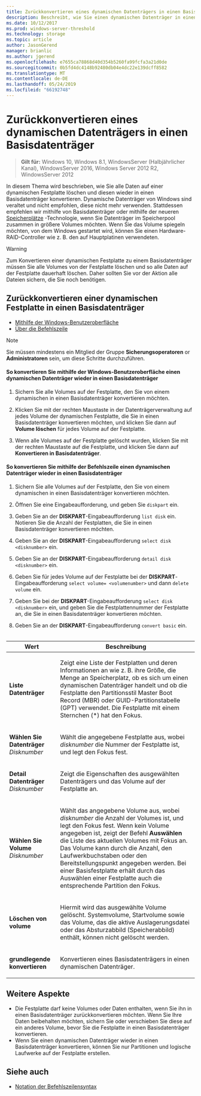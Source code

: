 ```yaml
---
title: Zurückkonvertieren eines dynamischen Datenträgers in einen Basisdatenträger
description: Beschreibt, wie Sie einen dynamischen Datenträger in einen Basisdatenträger zurück konvertieren.
ms.date: 10/12/2017
ms.prod: windows-server-threshold
ms.technology: storage
ms.topic: article
author: JasonGerend
manager: brianlic
ms.author: jgerend
ms.openlocfilehash: e7655ca78868d40d354b5260fa99fcfa3a21d0de
ms.sourcegitcommit: 0b5fd4dc4148b92480db04e4dc22e139dcff8582
ms.translationtype: MT
ms.contentlocale: de-DE
ms.lasthandoff: 05/24/2019
ms.locfileid: "66192748"
---
```

# <a name="change-a-dynamic-disk-back-to-a-basic-disk"></a>Zurückkonvertieren eines dynamischen Datenträgers in einen Basisdatenträger

> **Gilt für:** Windows 10, Windows 8.1, WindowsServer (Halbjährlicher Kanal), WindowsServer 2016, Windows Server 2012 R2, WindowsServer 2012

In diesem Thema wird beschrieben, wie Sie alle Daten auf einer dynamischen Festplatte löschen und diesen wieder in einen Basisdatenträger konvertieren. Dynamische Datenträger von Windows sind veraltet und nicht empfohlen, diese nicht mehr verwenden. Stattdessen empfehlen wir mithilfe von Basisdatenträger oder mithilfe der neueren [Speicherplätze](https://support.microsoft.com/help/12438/windows-10-storage-spaces) -Technologie, wenn Sie Datenträger im Speicherpool zusammen in größere Volumes möchten. Wenn Sie das Volume spiegeln möchten, von dem Windows gestartet wird, können Sie einen Hardware-RAID-Controller wie z. B. den auf Hauptplatinen verwendeten.

> [!WARNING]
> Zum Konvertieren einer dynamischen Festplatte zu einem Basisdatenträger müssen Sie alle Volumes von der Festplatte löschen und so alle Daten auf der Festplatte dauerhaft löschen. Daher sollten Sie vor der Aktion alle Dateien sichern, die Sie noch benötigen.

## <a name="changing-a-dynamic-disk-back-to-a-basic-disk"></a>Zurückkonvertieren einer dynamischen Festplatte in einen Basisdatenträger

-   [Mithilfe der Windows-Benutzeroberfläche](#to-change-a-dynamic-disk-back-to-a-basic-disk-using-the-windows-interface)
-   [Über die Befehlszeile](#to-change-a-dynamic-disk-back-to-a-basic-disk-using-a-command-line)

> [!NOTE]
> Sie müssen mindestens ein Mitglied der Gruppe **Sicherungsoperatoren** or **Administratoren** sein, um diese Schritte durchzuführen.

#### <a name="to-change-a-dynamic-disk-back-to-a-basic-disk-using-the-windows-interface"></a>So konvertieren Sie mithilfe der Windows-Benutzeroberfläche einen dynamischen Datenträger wieder in einen Basisdatenträger

1.  Sichern Sie alle Volumes auf der Festplatte, den Sie von einem dynamischen in einen Basisdatenträger konvertieren möchten.

2.  Klicken Sie mit der rechten Maustaste in der Datenträgerverwaltung auf jedes Volume der dynamischen Festplatte, die Sie in einen Basisdatenträger konvertieren möchten, und klicken Sie dann auf **Volume löschen** für jedes Volume auf der Festplatte.

3.  Wenn alle Volumes auf der Festplatte gelöscht wurden, klicken Sie mit der rechten Maustaste auf die Festplatte, und klicken Sie dann auf **Konvertieren in Basisdatenträger**.

#### <a name="to-change-a-dynamic-disk-back-to-a-basic-disk-using-a-command-line"></a>So konvertieren Sie mithilfe der Befehlszeile einen dynamischen Datenträger wieder in einen Basisdatenträger

1.  Sichern Sie alle Volumes auf der Festplatte, den Sie von einem dynamischen in einen Basisdatenträger konvertieren möchten.

2.  Öffnen Sie eine Eingabeaufforderung, und geben Sie `diskpart` ein.

3.  Geben Sie an der **DISKPART**-Eingabeaufforderung `list disk` ein. Notieren Sie die Anzahl der Festplatten, die Sie in einen Basisdatenträger konvertieren möchten.

4.  Geben Sie an der **DISKPART**-Eingabeaufforderung `select disk <disknumber>` ein.

5.  Geben Sie an der **DISKPART**-Eingabeaufforderung `detail disk <disknumber>` ein.

6.  Geben Sie für jedes Volume auf der Festplatte bei der **DISKPART**-Eingabeaufforderung `select volume= <volumenumber>` und dann `delete volume` ein.

7.  Geben Sie bei der **DISKPART**-Eingabeaufforderung `select disk <disknumber>` ein, und geben Sie die Festplattennummer der Festplatte an, die Sie in einen Basisdatenträger konvertieren möchten.

8.  Geben Sie an der **DISKPART**-Eingabeaufforderung `convert basic` ein.
 
<br /> <br />

| Wert  | Beschreibung |
| --- |---|
| <p>**Liste Datenträger**</p>                         | <p>Zeigt eine Liste der Festplatten und deren Informationen an wie z. B. ihre Größe, die Menge an Speicherplatz, ob es sich um einen dynamischen Datenträger handelt und ob die Festplatte den Partitionsstil Master Boot Record (MBR) oder GUID-Partitionstabelle (GPT) verwendet. Die Festplatte mit einem Sternchen (*) hat den Fokus.</p> |
| <p>**Wählen Sie Datenträger** <em>Disknumber</em></p>   | <p>Wählt die angegebene Festplatte aus, wobei <em>disknumber</em> die Nummer der Festplatte ist, und legt den Fokus fest.</p>  |
| <p>**Detail Datenträger** <em>Disknumber</em></p>   | <p>Zeigt die Eigenschaften des ausgewählten Datenträgers und das Volume auf der Festplatte an.</p>  |
| <p>**Wählen Sie Volume** <em>Disknumber</em></p> | <p>Wählt das angegebene Volume aus, wobei <em>disknumber</em> die Anzahl der Volumes ist, und legt den Fokus fest. Wenn kein Volume angegeben ist, zeigt der Befehl **Auswählen** die Liste des aktuellen Volumes mit Fokus an. Das Volume kann durch die Anzahl, den Laufwerkbuchstaben oder den Bereitstellungspunkt angegeben werden. Bei einer Basisfestplatte erhält durch das Auswählen einer Festplatte auch die entsprechende Partition den Fokus.</p> |
| <p>**Löschen von volume**</p>                     | <p>Hiermit wird das ausgewählte Volume gelöscht. Systemvolume, Startvolume sowie das Volume, das die aktive Auslagerungsdatei oder das Absturzabbild (Speicherabbild) enthält, können nicht gelöscht werden.</p> |
| <p>**grundlegende konvertieren**</p> | <p>Konvertieren eines Basisdatenträgers in einen dynamischen Datenträger.</p>  |

## <a name="additional-considerations"></a>Weitere Aspekte

-   Die Festplatte darf keine Volumes oder Daten enthalten, wenn Sie ihn in einen Basisdatenträger zurückkonvertieren möchten. Wenn Sie Ihre Daten beibehalten möchten, sichern Sie oder verschieben Sie diese auf ein anderes Volume, bevor Sie die Festplatte in einen Basisdatenträger konvertieren.
-   Wenn Sie einen dynamischen Datenträger wieder in einen Basisdatenträger konvertieren, können Sie nur Partitionen und logische Laufwerke auf der Festplatte erstellen.

## <a name="see-also"></a>Siehe auch

-   [Notation der Befehlszeilensyntax](https://technet.microsoft.com/library/cc742449(v=ws.11).aspx)


